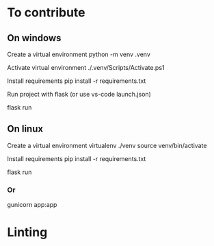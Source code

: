 # To contribute

## On windows

Create a virtual environment
python -m venv .venv

Activate virtual environment
./.venv/Scripts/Activate.ps1

Install requirements
pip install -r requirements.txt

Run project with flask (or use vs-code launch.json)

flask run

## On linux

Create a virtual environment
virtualenv ./venv
source venv/bin/activate

Install requirements
pip install -r requirements.txt

flask run

### Or

gunicorn app:app

# Linting
